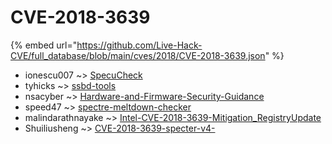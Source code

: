 # CVE-2018-3639
{% embed url="https://github.com/Live-Hack-CVE/full_database/blob/main/cves/2018/CVE-2018-3639.json" %}

* ionescu007 ~> [SpecuCheck](https://www.alice-snow.ru/2018/database/cve-2018-3639/specucheck-ionescu007)
* tyhicks ~> [ssbd-tools](https://www.alice-snow.ru/2018/database/cve-2018-3639/ssbd-tools-tyhicks)
* nsacyber ~> [Hardware-and-Firmware-Security-Guidance](https://www.alice-snow.ru/2018/database/cve-2018-3639/hardware-and-firmware-security-guidance-nsacyber)
* speed47 ~> [spectre-meltdown-checker](https://www.alice-snow.ru/2018/database/cve-2018-3639/spectre-meltdown-checker-speed47)
* malindarathnayake ~> [Intel-CVE-2018-3639-Mitigation_RegistryUpdate](https://www.alice-snow.ru/2018/database/cve-2018-3639/intel-cve-2018-3639-mitigation_registryupdate-malindarathnayake)
* Shuiliusheng ~> [CVE-2018-3639-specter-v4-](https://www.alice-snow.ru/2018/database/cve-2018-3639/cve-2018-3639-specter-v4--shuiliusheng)